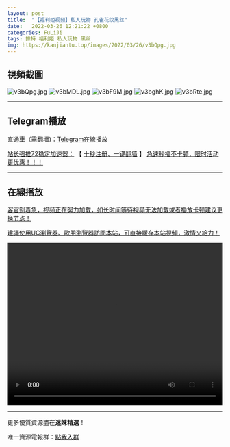 ```yaml
---
layout: post
title:  "【福利姬视频】私人玩物 孔雀花纹黑丝"
date:   2022-03-26 12:21:22 +0800
categories: FuLiJi
tags: 推特 福利姬 私人玩物 黑丝
img: https://kanjiantu.top/images/2022/03/26/v3bQpg.jpg
---
```



## 視頻截圖

![v3bQpg.jpg](https://kanjiantu.top/images/2022/03/26/v3bQpg.jpg)
![v3bMDL.jpg](https://kanjiantu.top/images/2022/03/26/v3bMDL.jpg)
![v3bF9M.jpg](https://kanjiantu.top/images/2022/03/26/v3bF9M.jpg)
![v3bghK.jpg](https://kanjiantu.top/images/2022/03/26/v3bghK.jpg)
![v3bRte.jpg](https://kanjiantu.top/images/2022/03/26/v3bRte.jpg)

* * *
## Telegram播放

直通車（需翻墻)：[Telegram在線播放](https://t.me/mimeijingxuan/302)

<u>站长强推72稳定加速器：</u> 【 [十秒注册、一键翻墙](https://72vpn.xyz/#/register?code=mimei) 】
<u>  急速秒播不卡顿，限时活动更优惠！！！</u>
* * *
## 在線播放
<u>客官别着急，视频正在努力加载，如长时间等待视频无法加载或者播放卡顿建议更换节点！</u>

<u>建議使用UC瀏覽器、歐朋瀏覽器訪問本站，可直接緩存本站視頻，激情又給力！</u>
<center><video src="https://publer.io/uploads/tmp/1648230433-25086-0759-9026/9e9225bc6e2c076bc55f608e29cd2b07.mp4" width="100%" height="380px" controls="controls"></video></center>


* * *
更多優質資源盡在**迷妹精選**！

唯一資源電報群：[點我入群](https://t.me/mimeijingxuan)


